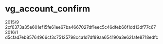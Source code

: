 # vg_account_confirm
2015/9
2cf6373a35e601ef15fe61ee67ba4667027df1eec5c46dfeb66f1dd13df77c67
2016/1
d5cfad7eb85764966cf3c75125798c4a1d7df89aa654190a3e621afe8718edfc
